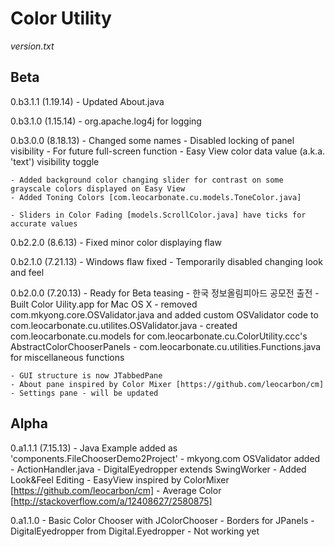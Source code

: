 Color Utility
===========

*version.txt*



Beta
--------------
0.b3.1.1 (1.19.14)
	- Updated About.java

0.b3.1.0 (1.15.14)
	- org.apache.log4j for logging
	

0.b3.0.0 (8.18.13)
	- Changed some names
	- Disabled locking of panel visibility
		- For future full-screen function
	- Easy View color data value (a.k.a. 'text') visibility toggle

	- Added background color changing slider for contrast on some grayscale colors displayed on Easy View
	- Added Toning Colors [com.leocarbonate.cu.models.ToneColor.java]

	- Sliders in Color Fading [models.ScrollColor.java] have ticks for accurate values


0.b2.2.0 (8.6.13)
	- Fixed minor color displaying flaw

0.b2.1.0 (7.21.13)
	- Windows flaw fixed 
	- Temporarily disabled changing look and feel

0.b2.0.0 (7.20.13)
	- Ready for Beta teasing
	- 한국 정보올림피아드 공모전 출전
	- Built Color Uility.app for Mac OS X
	- removed com.mkyong.core.OSValidator.java and added custom OSValidator code to
		com.leocarbonate.cu.utilites.OSValidator.java
	- created com.leocarbonate.cu.models for com.leocarbonate.cu.ColorUtility.ccc's AbstractColorChooserPanels
	- com.leocarbonate.cu.utilities.Functions.java for miscellaneous functions

	- GUI structure is now JTabbedPane
	- About pane inspired by Color Mixer [https://github.com/leocarbon/cm]
	- Settings pane - will be updated


Alpha
--------------
0.a1.1.1 (7.15.13)
	- Java Example added as 'components.FileChooserDemo2Project'
	- mkyong.com OSValidator added
	- ActionHandler.java
	- DigitalEyedropper extends SwingWorker
	- Added Look&Feel Editing
	- EasyView inspired by ColorMixer [https://github.com/leocarbon/cm]
	- Average Color [http://stackoverflow.com/a/12408627/2580875]

0.a1.1.0
	- Basic Color Chooser with JColorChooser
	- Borders for JPanels
	- DigitalEyedropper from Digital.Eyedropper
		- Not working yet